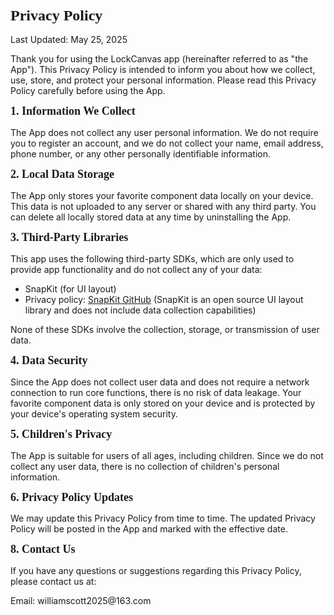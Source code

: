 <!DOCTYPE html PUBLIC "-//W3C//DTD HTML 4.01//EN" "http://www.w3.org/TR/html4/strict.dtd">
<html>

<body>
<h1 style="margin: 0.0px 0.0px 16.1px 0.0px; font: 24.0px Times; -webkit-text-stroke: #000000"><span class="s1"><b>Privacy Policy</b></span></h1>
<p class="p2"><span class="s1">Last Updated: May 25, 2025</span></p>
<p class="p2"><span class="s1">Thank you for using the LockCanvas app (hereinafter referred to as "the App"). This Privacy Policy is intended to inform you about how we collect, use, store, and protect your personal information. Please read this Privacy Policy carefully before using the App.</span></p>
<h2 style="margin: 0.0px 0.0px 14.9px 0.0px; font: 18.0px Times; -webkit-text-stroke: #000000"><span class="s1"><b>1. Information We Collect</b></span></h2>
<p class="p2"><span class="s1">The App does not collect any user personal information. We do not require you to register an account, and we do not collect your name, email address, phone number, or any other personally identifiable information.</span></p>
<h2 style="margin: 0.0px 0.0px 14.9px 0.0px; font: 18.0px Times; -webkit-text-stroke: #000000"><span class="s1"><b>2. Local Data Storage</b></span></h2>
<p class="p2"><span class="s1">The App only stores your favorite component data locally on your device. This data is not uploaded to any server or shared with any third party. You can delete all locally stored data at any time by uninstalling the App.</span></p>
<h2 style="margin: 0.0px 0.0px 14.9px 0.0px; font: 18.0px Times; -webkit-text-stroke: #000000"><span class="s1"><b>3. Third-Party Libraries</b></span></h2>
<p class="p2"><span class="s1">This app uses the following third-party SDKs, which are only used to provide app functionality and do not collect any of your data:</span></p>
<ul>
            <li>SnapKit (for UI layout)</li>
            <li>Privacy policy: <a href="https://github.com/SnapKit/SnapKit/blob/develop/LICENSE" target="_blank">SnapKit GitHub</a> (SnapKit is an open source UI layout library and does not include data collection capabilities)</li>
        </ul>
        <p>None of these SDKs involve the collection, storage, or transmission of user data.</p>
<h2 style="margin: 0.0px 0.0px 14.9px 0.0px; font: 18.0px Times; -webkit-text-stroke: #000000"><span class="s1"><b>4. Data Security</b></span></h2>
<p class="p2"><span class="s1">Since the App does not collect user data and does not require a network connection to run core functions, there is no risk of data leakage. Your favorite component data is only stored on your device and is protected by your device's operating system security.</span></p>
<h2 style="margin: 0.0px 0.0px 14.9px 0.0px; font: 18.0px Times; -webkit-text-stroke: #000000"><span class="s1"><b>5. Children's Privacy</b></span></h2>
<p class="p2"><span class="s1">The App is suitable for users of all ages, including children. Since we do not collect any user data, there is no collection of children's personal information.</span></p>
<h2 style="margin: 0.0px 0.0px 14.9px 0.0px; font: 18.0px Times; -webkit-text-stroke: #000000"><span class="s1"><b>6. Privacy Policy Updates</b></span></h2>
<p class="p2"><span class="s1">We may update this Privacy Policy from time to time. The updated Privacy Policy will be posted in the App and marked with the effective date.</span></p>
<h2 style="margin: 0.0px 0.0px 14.9px 0.0px; font: 18.0px Times; -webkit-text-stroke: #000000"><span class="s1"><b>8. Contact Us</b></span></h2>
<p class="p2"><span class="s1">If you have any questions or suggestions regarding this Privacy Policy, please contact us at:</span></p>
<p class="p2"><span class="s1">Email: williamscott2025@163.com</span></p>
</body>
</html>
